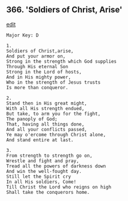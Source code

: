 
## 366.  'Soldiers of Christ, Arise'
[edit](https://docs.google.com/document/d/1EpvogOuLePXXL4fejt0Kc1-mbr86ZHgm/edit?mode=html)



    Major Key: D

    1.
    Soldiers of Christ,arise,
    And put your armor on,
    Strong in the strength which God supplies
    Through His eternal Son
    Strong in the Lord of hosts,
    And in His mighty power,
    Who in the strength of Jesus trusts
    Is more than conqueror.

    2.
    Stand then in His great might,
    With all His strength endued,
    But take, to arm you for the fight,
    The panoply of God;
    That, having all things done,
    And all your conflicts passed,
    Ye may o'ercome through Christ alone,
    And stand entire at last.

    3.
    From strength to strength go on,
    Wrestle and fight and pray,
    Tread all the powers of darkness down
    And win the well-fought day.
    Still let the Spirit cry
    In all His soldiers, Come!
    Till Christ the Lord who reigns on high
    Shall take the conquerors home.
